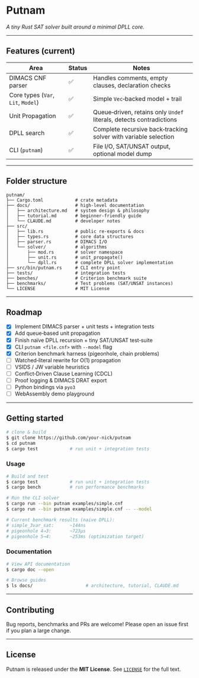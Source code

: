 # Putnam

*A tiny Rust SAT solver built around a minimal DPLL core.*

---

## Features (current)

| Area                               | Status | Notes                                                               |
| ---------------------------------- | ------ | ------------------------------------------------------------------- |
| DIMACS CNF parser                  | ✅      | Handles comments, empty clauses, declaration checks                 |
| Core types (`Var`, `Lit`, `Model`) | ✅      | Simple `Vec`‑backed model + trail                                   |
| Unit Propagation                   | ✅      | Queue‑driven, retains only `Undef` literals, detects contradictions |
| DPLL search                        | ✅      | Complete recursive back‑tracking solver with variable selection     |
| CLI (`putnam`)                     | ✅      | File I/O, SAT/UNSAT output, optional model dump                     |

---

## Folder structure

```text
putnam/
├── Cargo.toml            # crate metadata
├── docs/                 # high-level documentation
│   ├── architecture.md   # system design & philosophy
│   ├── tutorial.md       # beginner-friendly guide
│   └── CLAUDE.md         # developer notes
├── src/
│   ├── lib.rs            # public re‑exports & docs
│   ├── types.rs          # core data structures
│   ├── parser.rs         # DIMACS I/O
│   └── solver/           # algorithms
│       ├── mod.rs        # solver namespace
│       ├── unit.rs       # unit_propagate()
│       └── dpll.rs       # complete DPLL solver implementation
├── src/bin/putnam.rs     # CLI entry point
├── tests/                # integration tests
├── benches/              # Criterion benchmark suite
├── benchmarks/           # Test problems (SAT/UNSAT instances)
└── LICENSE               # MIT License
```

---

## Roadmap


  * [x] Implement DIMACS parser + unit tests + integration tests
  * [x] Add queue‑based unit propagation
  * [x] Finish naïve DPLL recursion + tiny SAT/UNSAT test‑suite
  * [x] CLI `putnam <file.cnf>` with `--model` flag
  * [x] Criterion benchmark harness (pigeonhole, chain problems)
  * [ ] Watched‑literal rewrite for O(1) propagation
  * [ ] VSIDS / JW variable heuristics
  * [ ] Conflict‐Driven Clause Learning (CDCL)
  * [ ] Proof logging & DIMACS DRAT export
  * [ ] Python bindings via `pyo3`
  * [ ] WebAssembly demo playground

---

## Getting started

```bash
# clone & build
$ git clone https://github.com/your‑nick/putnam
$ cd putnam
$ cargo test            # run unit + integration tests
```

### Usage

```bash
# Build and test
$ cargo test            # run unit + integration tests
$ cargo bench           # run performance benchmarks

# Run the CLI solver
$ cargo run --bin putnam examples/simple.cnf
$ cargo run --bin putnam examples/simple.cnf -- --model

# Current benchmark results (naive DPLL):
# simple_3var_sat:      ~144ns
# pigeonhole 4→3:       ~723μs  
# pigeonhole 5→4:       ~253ms (optimization target)
```

### Documentation

```bash
# View API documentation
$ cargo doc --open

# Browse guides
$ ls docs/                    # architecture, tutorial, CLAUDE.md
```

---

## Contributing

Bug reports, benchmarks and PRs are welcome! Please open an issue first if you plan a large change.

---

## License

Putnam is released under the **MIT License**. See [`LICENSE`](LICENSE) for the full text.

